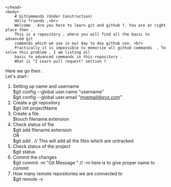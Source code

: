 <html>
	<head>

	</head>
	<body>
		# GitCommands (Under Construction)
		Hello friends ,<br> 
		Welcome . Are you here to learn git and github ?. You are at right place then . 
		This is a repository , where you will find all the basic to advanced git 
		commands which we use in our day to day github use. <br>
		Practically it is impossible to memorize all github commands  . To solve this problem , I am listing all 
		basic to advanced commands in this repository . 
		What is "I Learn pull request" section ?

Here we go then . <br>
Let's start : <br>
1) Setting up name and username<br> 
	$git config --global user.name "username" <br>
	$git config --global user.email "myemail@xyz.com" <br>
2) Create a git repository <br>
	$git init projectName<br>
3) Create a file <br>
	$touch filename.extension<br> 
4) Check status of file <br>
	$git add filename.extension<br>
	OR <br>
	$git add .  // This will add all the files which are untracked<br> 
5) Check status of the project <br>
	$git status  <br>
6) Commit the changes<br> 
	$git commit -m "Git Message " // -m here is to give proper name to commit<br>
7) How many remote repositories we are connected to <br>
	$git remote -v <br>
	</body> 
</html>
